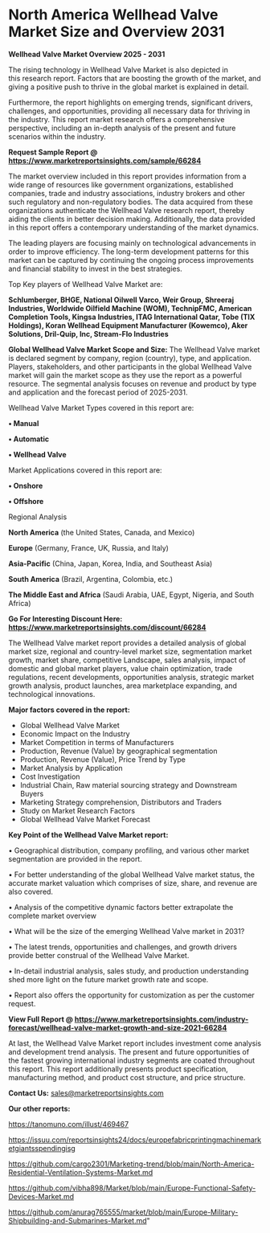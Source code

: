 # North America Wellhead Valve Market Size and Overview 2031

<Strong> Wellhead Valve Market Overview 2025 - 2031</strong>

The rising technology in Wellhead Valve Market is also depicted in this research report. Factors that are boosting the growth of the market, and giving a positive push to thrive in the global market is explained in detail.

Furthermore, the report highlights on emerging trends, significant drivers, challenges, and opportunities, providing all necessary data for thriving in the industry. This report market research offers a comprehensive perspective, including an in-depth analysis of the present and future scenarios within the industry.

<strong>Request Sample Report @ <a href=https://www.marketreportsinsights.com/sample/66284>https://www.marketreportsinsights.com/sample/66284</a></strong>

The market overview included in this report provides information from a wide range of resources like government organizations, established companies, trade and industry associations, industry brokers and other such regulatory and non-regulatory bodies. The data acquired from these organizations authenticate the Wellhead Valve research report, thereby aiding the clients in better decision making. Additionally, the data provided in this report offers a contemporary understanding of the market dynamics.

The leading players are focusing mainly on technological advancements in order to improve efficiency. The long-term development patterns for this market can be captured by continuing the ongoing process improvements and financial stability to invest in the best strategies.

Top Key players of Wellhead Valve Market are:

<strong>Schlumberger, BHGE, National Oilwell Varco, Weir Group, Shreeraj Industries, Worldwide Oilfield Machine (WOM), TechnipFMC, American Completion Tools, Kingsa Industries, ITAG International Qatar, Tobe (TIX Holdings), Koran Wellhead Equipment Manufacturer (Kowemco), Aker Solutions, Dril-Quip, Inc, Stream-Flo Industries</strong>

<strong><b>Global Wellhead Valve Market Scope and Size:</b></strong>
The Wellhead Valve market is declared segment by company, region (country), type, and application. Players, stakeholders, and other participants in the global Wellhead Valve market will gain the market scope as they use the report as a powerful resource. The segmental analysis focuses on revenue and product by type and application and the forecast period of 2025-2031.

Wellhead Valve Market Types covered in this report are:

<strong>• Manual

• Automatic

• Wellhead Valve</strong>

Market Applications covered in this report are:

<strong>• Onshore

• Offshore</strong> 

Regional Analysis

<strong>North America</strong> (the United States, Canada, and Mexico)

<strong>Europe</strong> (Germany, France, UK, Russia, and Italy)

<strong>Asia-Pacific</strong> (China, Japan, Korea, India, and Southeast Asia)

<strong>South America</strong> (Brazil, Argentina, Colombia, etc.)

<strong>The Middle East and Africa</strong> (Saudi Arabia, UAE, Egypt, Nigeria, and South Africa)

<strong>Go For Interesting Discount Here: <a href=https://www.marketreportsinsights.com/discount/66284>https://www.marketreportsinsights.com/discount/66284</a></strong>

The Wellhead Valve market report provides a detailed analysis of global market size, regional and country-level market size, segmentation market growth, market share, competitive Landscape, sales analysis, impact of domestic and global market players, value chain optimization, trade regulations, recent developments, opportunities analysis, strategic market growth analysis, product launches, area marketplace expanding, and technological innovations.

<strong><b>Major factors covered in the report:</b></strong>
<ul>
  <li>Global Wellhead Valve Market </li>
  <li>Economic Impact on the Industry</li>
  <li>Market Competition in terms of Manufacturers</li>
  <li>Production, Revenue (Value) by geographical segmentation</li>
  <li>Production, Revenue (Value), Price Trend by Type</li>
  <li>Market Analysis by Application</li>
  <li>Cost Investigation</li>
  <li>Industrial Chain, Raw material sourcing strategy and Downstream Buyers</li>
  <li>Marketing Strategy comprehension, Distributors and Traders</li>
  <li>Study on Market Research Factors</li>
  <li>Global Wellhead Valve Market Forecast</li>
</ul>

<strong><b>Key Point of the Wellhead Valve Market report:</b></strong>

• Geographical distribution, company profiling, and various other market segmentation are provided in the report.

• For better understanding of the global Wellhead Valve market status, the accurate market valuation which comprises of size, share, and revenue are also covered.

• Analysis of the competitive dynamic factors better extrapolate the complete market overview

• What will be the size of the emerging Wellhead Valve market in 2031?

• The latest trends, opportunities and challenges, and growth drivers provide better construal of the Wellhead Valve Market.

• In-detail industrial analysis, sales study, and production understanding shed more light on the future market growth rate and scope.

• Report also offers the opportunity for customization as per the customer request.

<strong><b>View Full Report @ <a href=https://www.marketreportsinsights.com/industry-forecast/wellhead-valve-market-growth-and-size-2021-66284>https://www.marketreportsinsights.com/industry-forecast/wellhead-valve-market-growth-and-size-2021-66284</a></b></strong>


At last, the Wellhead Valve Market report includes investment come analysis and development trend analysis. The present and future opportunities of the fastest growing international industry segments are coated throughout this report. This report additionally presents product specification, manufacturing method, and product cost structure, and price structure.

<strong>Contact Us:</strong>
sales@marketreportsinsights.com

<strong>Our other reports:</strong>

<a href=https://tanomuno.com/illust/469467>https://tanomuno.com/illust/469467</a>

<a href=https://issuu.com/reportsinsights24/docs/europefabricprintingmachinemarketgiantsspendingisg>https://issuu.com/reportsinsights24/docs/europefabricprintingmachinemarketgiantsspendingisg</a>

<a href=https://github.com/cargo2301/Marketing-trend/blob/main/North-America-Residential-Ventilation-Systems-Market.md>https://github.com/cargo2301/Marketing-trend/blob/main/North-America-Residential-Ventilation-Systems-Market.md</a>

<a href=https://github.com/vibha898/Market/blob/main/Europe-Functional-Safety-Devices-Market.md>https://github.com/vibha898/Market/blob/main/Europe-Functional-Safety-Devices-Market.md</a>

<a href=https://github.com/anurag765555/market/blob/main/Europe-Military-Shipbuilding-and-Submarines-Market.md>https://github.com/anurag765555/market/blob/main/Europe-Military-Shipbuilding-and-Submarines-Market.md</a>"
